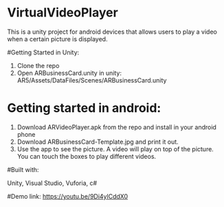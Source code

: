 # VirtualVideoPlayer

This is a unity project for android devices that allows users to play a video when a certain picture is displayed.

#Getting Started in Unity:
1. Clone the repo 
2. Open ARBusinessCard.unity in unity: AR5/Assets/DataFiles/Scenes/ARBusinessCard.unity

# Getting started in android:
1. Download ARVideoPlayer.apk from the repo and install in your android phone
2. Download ARBusinessCard-Template.jpg and print it out. 
3. Use the app to see the picture. A video will play on top of the picture. You can touch the boxes to play different videos. 

#Built with:

Unity, Visual Studio, Vuforia, c#

#Demo link:
https://youtu.be/9Di4ylCddX0
